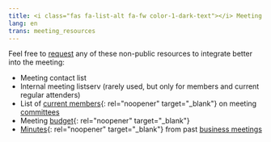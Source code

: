 ```yaml
---
title: <i class="fas fa-list-alt fa-fw color-1-dark-text"></i> Meeting resources and info-sheets 
lang: en
trans: meeting_resources
---
```

Feel free to [request](/contact) any of these non-public resources to integrate better into the meeting:
* Meeting contact list
* Internal meeting listserv (rarely used, but only for members and current regular attenders)
* List of [current members](/roles){: rel="noopener" target="_blank"} on meeting [committees](/new_attender/committees) 
* Meeting [budget](/budget){: rel="noopener" target="_blank"}
* [Minutes](/minutes){: rel="noopener" target="_blank"} from past [business meetings](/new_attender/business) 
